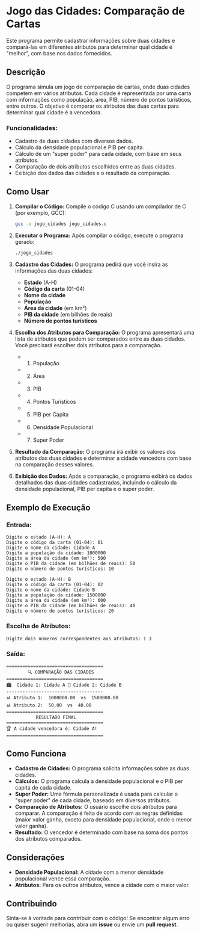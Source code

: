 
# Jogo das Cidades: Comparação de Cartas

Este programa permite cadastrar informações sobre duas cidades e compará-las em diferentes atributos para determinar qual cidade é "melhor", com base nos dados fornecidos.

## Descrição

O programa simula um jogo de comparação de cartas, onde duas cidades competem em vários atributos. Cada cidade é representada por uma carta com informações como população, área, PIB, número de pontos turísticos, entre outros. O objetivo é comparar os atributos das duas cartas para determinar qual cidade é a vencedora.

### Funcionalidades:
- Cadastro de duas cidades com diversos dados.
- Cálculo da densidade populacional e PIB per capita.
- Cálculo de um "super poder" para cada cidade, com base em seus atributos.
- Comparação de dois atributos escolhidos entre as duas cidades.
- Exibição dos dados das cidades e o resultado da comparação.

## Como Usar

1. **Compilar o Código:**
   Compile o código C usando um compilador de C (por exemplo, GCC):

   ```bash
   gcc -o jogo_cidades jogo_cidades.c
   ```

2. **Executar o Programa:**
   Após compilar o código, execute o programa gerado:

   ```bash
   ./jogo_cidades
   ```

3. **Cadastro das Cidades:**
   O programa pedirá que você insira as informações das duas cidades:

   - **Estado** (A-H)
   - **Código da carta** (01-04)
   - **Nome da cidade**
   - **População**
   - **Área da cidade** (em km²)
   - **PIB da cidade** (em bilhões de reais)
   - **Número de pontos turísticos**

4. **Escolha dos Atributos para Comparação:**
   O programa apresentará uma lista de atributos que podem ser comparados entre as duas cidades. Você precisará escolher dois atributos para a comparação.

   - 1. População
   - 2. Área
   - 3. PIB
   - 4. Pontos Turísticos
   - 5. PIB per Capita
   - 6. Densidade Populacional
   - 7. Super Poder

5. **Resultado da Comparação:**
   O programa irá exibir os valores dos atributos das duas cidades e determinar a cidade vencedora com base na comparação desses valores.

6. **Exibição dos Dados:**
   Após a comparação, o programa exibirá os dados detalhados das duas cidades cadastradas, incluindo o cálculo da densidade populacional, PIB per capita e o super poder.

## Exemplo de Execução

### Entrada:
```
Digite o estado (A-H): A
Digite o código da carta (01-04): 01
Digite o nome da cidade: Cidade A
Digite a população da cidade: 1000000
Digite a área da cidade (em km²): 500
Digite o PIB da cidade (em bilhões de reais): 50
Digite o número de pontos turísticos: 10
```

```
Digite o estado (A-H): B
Digite o código da carta (01-04): 02
Digite o nome da cidade: Cidade B
Digite a população da cidade: 1500000
Digite a área da cidade (em km²): 600
Digite o PIB da cidade (em bilhões de reais): 40
Digite o número de pontos turísticos: 20
```

### Escolha de Atributos:
```
Digite dois números correspondentes aos atributos: 1 3
```

### Saída:
```
====================================
        🔍 COMPARAÇÃO DAS CIDADES       
====================================
🏙️  Cidade 1: Cidade A 🌆 Cidade 2: Cidade B
------------------------------------
📊 Atributo 1:  1000000.00  vs  1500000.00
📊 Atributo 2:  50.00  vs  40.00
====================================
           RESULTADO FINAL          
====================================
🏆 A cidade vencedora é: Cidade A!
====================================
```

## Como Funciona

- **Cadastro de Cidades:** O programa solicita informações sobre as duas cidades.
- **Cálculos:** O programa calcula a densidade populacional e o PIB per capita de cada cidade.
- **Super Poder:** Uma fórmula personalizada é usada para calcular o "super poder" de cada cidade, baseado em diversos atributos.
- **Comparação de Atributos:** O usuário escolhe dois atributos para comparar. A comparação é feita de acordo com as regras definidas (maior valor ganha, exceto para densidade populacional, onde o menor valor ganha).
- **Resultado:** O vencedor é determinado com base na soma dos pontos dos atributos comparados.

## Considerações

- **Densidade Populacional:** A cidade com a menor densidade populacional vence essa comparação.
- **Atributos:** Para os outros atributos, vence a cidade com o maior valor.

## Contribuindo

Sinta-se à vontade para contribuir com o código! Se encontrar algum erro ou quiser sugerir melhorias, abra um **issue** ou envie um **pull request**.
